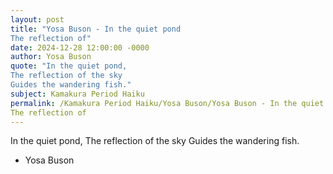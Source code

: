 ```yaml
---
layout: post
title: "Yosa Buson - In the quiet pond
The reflection of"
date: 2024-12-28 12:00:00 -0000
author: Yosa Buson
quote: "In the quiet pond,
The reflection of the sky
Guides the wandering fish."
subject: Kamakura Period Haiku
permalink: /Kamakura Period Haiku/Yosa Buson/Yosa Buson - In the quiet pond
The reflection of
---
```


In the quiet pond,
The reflection of the sky
Guides the wandering fish.

- Yosa Buson
